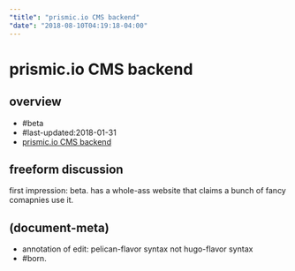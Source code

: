 ```yaml
---
"title": "prismic.io CMS backend"
"date": "2018-08-10T04:19:18-04:00"
---
```

# prismic.io CMS backend

## overview

  - \#beta
  - \#last-updated:2018-01-31
  - [prismic.io CMS backend](https://devcenter.heroku.com/articles/prismic)




## freeform discussion

first impression: beta.
has a whole-ass website that claims a bunch of fancy comapnies use it.




## (document-meta)

  - annotation of edit: pelican-flavor syntax not hugo-flavor syntax
  - #born.
